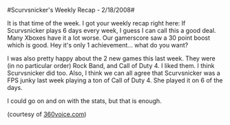 #Scurvsnicker's Weekly Recap - 2/18/2008#

It is that time of the week. I got your weekly recap right here: If Scurvsnicker plays 6 days every week, I guess I can call this a good deal. Many Xboxes have it a lot worse. Our gamerscore saw a 30 point boost which is good. Hey it's only 1 achievement... what do you want?

I was also pretty happy about the 2 new games this last week. They were (in no particular order) Rock Band, and Call of Duty 4. I liked them. I think Scurvsnicker did too. Also, I think we can all agree that Scurvsnicker was a FPS junky last week playing a ton of Call of Duty 4. She played it on 6 of the days.

I could go on and on with the stats, but that is enough.

(courtesy of [360voice.com](http://www.360voice.com/))

